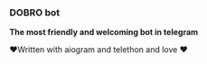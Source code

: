 ### DOBRO bot

**The most friendly and welcoming bot in telegram**

❤️Written with aiogram and telethon and love ❤️